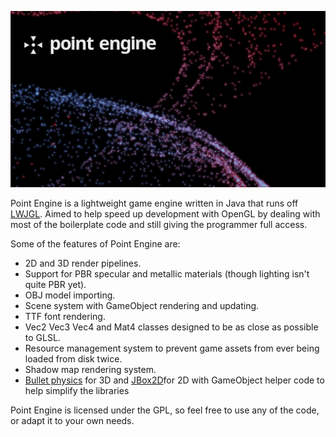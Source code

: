 ![Logo of Point Engine](point-engine.png "Point Engine Logo")

Point Engine is a lightweight game engine written in Java that runs off [LWJGL](http://www.lwjgl.org). Aimed to help speed
up development with OpenGL by dealing with most of the boilerplate code and still
giving the programmer full access.

Some of the features of Point Engine are:

* 2D and 3D render pipelines.
* Support for PBR specular and metallic materials (though lighting isn't quite PBR yet).
* OBJ model importing.
* Scene system with GameObject rendering and updating.
* TTF font rendering.
* Vec2 Vec3 Vec4 and Mat4 classes designed to be as close as possible to GLSL.
* Resource management system to prevent game assets from ever being loaded from disk twice.
* Shadow map rendering system.
* [Bullet physics](https://github.com/nothings/stb) for 3D and [JBox2D](http://jbox2d.org/)for 2D with GameObject helper code to help simplify the libraries

Point Engine is licensed under the GPL, so feel free to use any of the code, or adapt it to your own needs.
